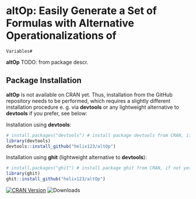 # altOp: Easily Generate a Set of Formulas with Alternative Operationalizations of
    Variables#

**altOp** TODO: from package descr.



## Package Installation ##

**altOp** is not available on CRAN yet.
Thus, installation from the GitHub repository needs to be performed, which requires a slightly different installation procedure e. g. via **devtools** or any lightweight alternative to **devtools** if you prefer, see below:


Installation using **devtools**:

```R
# install.packages("devtools") # install package devtools from CRAN, if not yet installed
library(devtools)
devtools::install_github("helix123/altOp")
```

Installation using **ghit** (lightweight alternative to **devtools**):

```R
# install.packages("ghit") # install package ghit from CRAN, if not yet installed
library(ghit)
ghit::install_github("helix123/altOp")
```


[![CRAN Version](http://www.r-pkg.org/badges/version/altOp)](http://cran.r-project.org/package=altOp)
![Downloads](http://cranlogs.r-pkg.org/badges/altOp)
